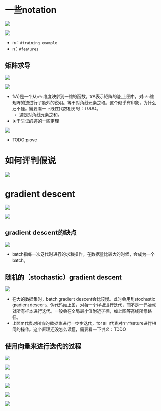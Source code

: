 # 一些notation

![](img/02notations.png)

![](img/02notations1.png)

- m：`#training example`
- n：`#features`

## 矩阵求导

![](img/02derivative_of_matirx.png)

![](img/02partial_derivative_in_higher_dimention.png)

- f(A)是一个从`m*n`维度映射到一维的函数。trA表示矩阵的迹,上图中，对`n*n`维矩阵的迹进行了额外的说明。等于对角线元素之和。这个似乎有印象，为什么还不懂。需要看一下线性代数相关的：TODO。
  - 迹是对角线元素之和。
- 关于举证的迹的一些定理

![](img/02_some_conculation_of_trace_of_matrix.png)

- TODO:prove

# 如何评判假说

![](img/02judging_of_hypothesis.png)

# gradient descent

![](img/02gradient_discent_process.png)

![](img/02gradient_discent_partial-derivative_and_iteration.png)

## gradient descent的缺点

![](img/02batch_gradient_descent.png)

- batch指每一次迭代时进行的求和操作，在数据量比较大的时候，会成为一个batch。

## 随机的（stochastic）gradient descent

![](C:\Users\admin\code\src\codeinterview\ml\cs229stanford\img\02gradient_descent_stochastic.png)

- 在大的数据集时，batch gradient descent会比较慢。此时会用到stochastic gradient descent。伪代码如上图，对每一个样板进行迭代，而不是一开始就对所有样本进行迭代。一般会在全局最小值附近徘徊，如上图等高线所示路径。
- 上面m代表对所有的数据集进行一步步迭代，for all i代表对n个feature进行相同的操作。这个原理还没怎么读懂，需要看一下讲义：TODO

## 使用向量来进行迭代的过程

![](img/02gradient_descent_using_matrix_prove1.png)

![](img/02gradient_descent_using_matrix_prove2.png)

![](img/02gradient_descent_using_matrix_prove3.png)

![](img/02gradient_descent_using_matrix_prove4.png)

![](img/02gradient_descent_using_matrix_prove5.png)

![](img/02gradient_descent_using_matrix_prove6.png)

